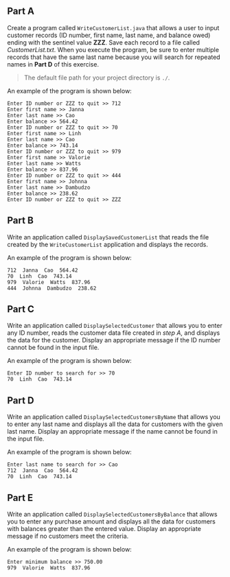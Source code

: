 ## Part A
Create a program called `WriteCustomerList.java` that allows a user to input customer records (ID number, first name, last name, and balance owed) ending with the sentinel value **ZZZ**. Save each record to a file called *CustomerList.txt*. When you execute the program, be sure to enter multiple records that have the same last name because you will search for repeated names in **Part D** of this exercise.

> The default file path for your project directory is `./`. 

An example of the program is shown below:
```
Enter ID number or ZZZ to quit >> 712
Enter first name >> Janna
Enter last name >> Cao
Enter balance >> 564.42 
Enter ID number or ZZZ to quit >> 70
Enter first name >> Linh    
Enter last name >> Cao
Enter balance >> 743.14
Enter ID number or ZZZ to quit >> 979
Enter first name >> Valorie 
Enter last name >> Watts
Enter balance >> 837.96
Enter ID number or ZZZ to quit >> 444
Enter first name >> Johnna
Enter last name >> Dambudzo
Enter balance >> 238.62
Enter ID number or ZZZ to quit >> ZZZ
```


## Part B
Write an application called `DisplaySavedCustomerList` that reads the file created by the `WriteCustomerList` application and displays the records.

An example of the program is shown below: 
```
712  Janna  Cao  564.42  
70  Linh  Cao  743.14  
979  Valorie  Watts  837.96  
444  Johnna  Dambudzo  238.62  
```

## Part C
Write an application called `DisplaySelectedCustomer` that allows you to enter any ID number, reads the customer data file created in *step A*, and displays the data for the customer. Display an appropriate message if the ID number cannot be found in the input file.

An example of the program is shown below: 
```
Enter ID number to search for >> 70
70  Linh  Cao  743.14  
```

## Part D
Write an application called `DisplaySelectedCustomersByName` that allows you to enter any last name and displays all the data for customers with the given last name. Display an appropriate message if the name cannot be found in the input file.

An example of the program is shown below: 
```
Enter last name to search for >> Cao
712  Janna  Cao  564.42  
70  Linh  Cao  743.14 
```

## Part E
Write an application called `DisplaySelectedCustomersByBalance` that allows you to enter any purchase amount and displays all the data for customers with balances greater than the entered value. Display an appropriate message if no customers meet the criteria.

An example of the program is shown below: 
```
Enter minimum balance >> 750.00
979  Valorie  Watts  837.96  
```

